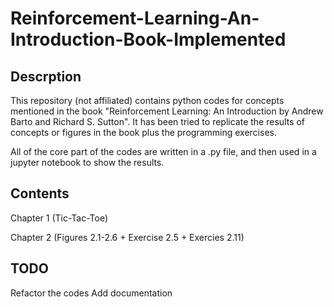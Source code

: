 # Reinforcement-Learning-An-Introduction-Book-Implemented

## Descrption
This repository (not affiliated) contains python codes for concepts mentioned in the book "Reinforcement Learning: An Introduction by Andrew Barto and Richard S. Sutton". It has been tried to replicate the results of concepts or figures in the book plus the programming exercises.

All of the core part of the codes are written in a .py file, and then used in a jupyter notebook to show the results.

## Contents
Chapter 1 (Tic-Tac-Toe)

Chapter 2 (Figures 2.1-2.6 + Exercise 2.5 + Exercies 2.11)

## TODO
Refactor the codes
Add documentation